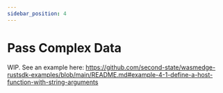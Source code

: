 ```yaml
---
sidebar_position: 4
---
```


# Pass Complex Data

WIP. See an example here: <https://github.com/second-state/wasmedge-rustsdk-examples/blob/main/README.md#example-4-1-define-a-host-function-with-string-arguments>
